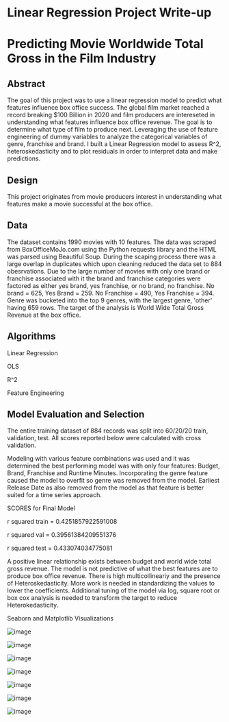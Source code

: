 
# Linear Regression Project Write-up
# Predicting Movie Worldwide Total Gross in the Film Industry

## Abstract
The goal of this project was to use a linear regression model to predict what features influence box office success.  The global film market reached a record breaking $100 Billion in 2020 and film producers are intereseted in understanding what features influence box office revenue.  The goal is to determine what type of film to produce next.  Leveraging the use of feature engineering of dummy variables to analyze the categorical variables of genre, franchise and brand.  I built a Linear Regression model to assess R^2, heteroskedasticity and to plot residuals in order to interpret data and make predictions.  

## Design
This project originates from movie producers interest in understanding what features make a movie successful at the box office.  

## Data
The dataset contains 1990 movies with 10 features. The data was scraped from BoxOfficeMoJo.com using the Python requests library and the HTML was parsed using Beautiful Soup.  During the scaping process there was a large overlap in duplicates which upon cleaning reduced the data set to 884 obesrvations. Due to the large number of movies with only one brand or franchise associated with it the brand and franchise categories were factored as either yes brand, yes franchise, or no brand, no franchise.  No brand = 625, Yes Brand = 259.  No Franchise = 490, Yes Franchise = 394.  Genre was bucketed into the top 9 genres, with the largest genre, 'other' having 659 rows.  The target of the analysis is World Wide Total Gross Revenue at the box office. 

## Algorithms
Linear Regression

OLS

R^2

Feature Engineering

## Model Evaluation and Selection

The entire training dataset of 884 records was split into 60/20/20 train, validation, test. All scores reported below were calculated with cross validation. 

Modeling with various feature combinations was used and it was determined the best performing model was with only four features: Budget, Brand, Franchise and Runtime Minutes. Incorporating the genre feature caused the model to overfit so genre was removed from the model.  Earliest Release Date as also removed from the model as that feature is better suited for a time series approach.


SCORES for Final Model

r squared train = 0.4251857922591008

r squared val = 0.39561384209551376

r squared test = 0.433074034775081

A positive linear relationship exists between budget and world wide total gross revenue.  The model is not predictive of what the best features are to produce box office revenue.  There is high multicollineariy and the presence of Heteroskedasticity.  More work is needed in standardizing the values to lower the coefficients.  Additional tuning of the model via log, square root or box cox analysis is needed to transform the target to reduce Heterokedasticity.

Seaborn and Matplotlib Visualizations

![image](https://user-images.githubusercontent.com/18155025/141036110-9e5915c8-f74a-4363-888b-0c1d8b252cc8.png)

![image](https://user-images.githubusercontent.com/18155025/141036234-5a9a1afb-4e64-4396-ba92-31bf6949deb6.png)

![image](https://user-images.githubusercontent.com/18155025/141036156-cf2a5187-8255-4d03-acd4-638ecf19e440.png)

![image](https://user-images.githubusercontent.com/18155025/141035874-573d4259-d8e2-4517-af0d-4840444b27a4.png)

![image](https://user-images.githubusercontent.com/18155025/141036054-306601b1-bd94-4f8d-90bf-c873c0868319.png)

![image](https://user-images.githubusercontent.com/18155025/141036082-d883992a-2404-46f4-96ac-93480e7c0cac.png)

![image](https://user-images.githubusercontent.com/18155025/141036132-da122a0f-bd49-4be8-9214-ecbd68d4892e.png)




